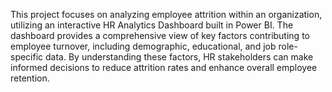 This project focuses on analyzing employee attrition within an organization, utilizing an interactive HR Analytics Dashboard built in Power BI. The dashboard provides a comprehensive view of key factors contributing to employee turnover, including demographic, educational, and job role-specific data. By understanding these factors, HR stakeholders can make informed decisions to reduce attrition rates and enhance overall employee retention.
